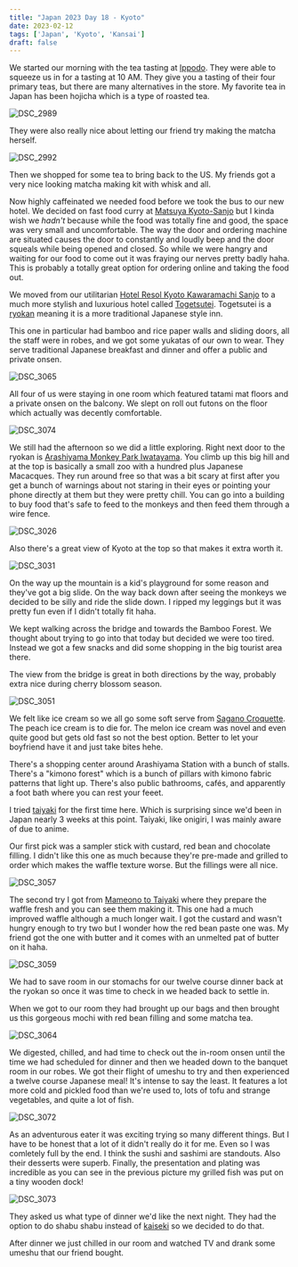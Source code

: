 ```yaml
---
title: "Japan 2023 Day 18 - Kyoto"
date: 2023-02-12
tags: ['Japan', 'Kyoto', 'Kansai']
draft: false
---
```


We started our morning with the tea tasting at [Ippodo](https://global.ippodo-tea.co.jp/pages/store-kyoto). They were able to squeeze us in for a tasting at 10 AM. They give you a tasting of their four primary teas, but there are many alternatives in the store. My favorite tea in Japan has been hojicha which is a type of roasted tea. 

![DSC_2989](/images/kyoto/DSC_2989.png)

They were also really nice about letting our friend try making the matcha herself.

![DSC_2992](/images/kyoto/DSC_2992.png)

Then we shopped for some tea to bring back to the US. My friends got a very nice looking matcha making kit with whisk and all.

Now highly caffeinated we needed food before we took the bus to our new hotel. We decided on fast food curry at [Matsuya Kyoto-Sanjo](https://goo.gl/maps/huGBTErBkRvt8yfu9) but I kinda wish we _hadn't_ because while the food was totally fine and good, the space was very small and uncomfortable. The way the door and ordering machine are situated causes the door to constantly and loudly beep and the door squeals while being opened and closed. So while we were hangry and waiting for our food to come out it was fraying our nerves pretty badly haha. This is probably a totally great option for ordering online and taking the food out.

We moved from our utilitarian [Hotel Resol Kyoto Kawaramachi Sanjo](https://www.resol-kyoto-k.com/en/) to a much more stylish and luxurious hotel called [Togetsutei](https://www.togetsutei.co.jp/). Togetsutei is a [ryokan](https://www.japan-guide.com/e/e2029.html) meaning it is a more traditional Japanese style inn. 

This one in particular had bamboo and rice paper walls and sliding doors, all the staff were in robes, and we got some yukatas of our own to wear. They serve traditional Japanese breakfast and dinner and offer a public and private onsen.

![DSC_3065](/images/kyoto/DSC_3065.png)

All four of us were staying in one room which featured tatami mat floors and a private onsen on the balcony. We slept on roll out futons on the floor which actually was decently comfortable.

![DSC_3074](/images/kyoto/DSC_3074.png)

We still had the afternoon so we did a little exploring. Right next door to the ryokan is [Arashiyama Monkey Park Iwatayama](https://en.japantravel.com/kyoto/kyoto-s-wild-monkey-park/20734). You climb up this big hill and at the top is basically a small zoo with a hundred plus Japanese Macacques. They run around free so that was a bit scary at first after you get a bunch of warnings about not staring in their eyes or pointing your phone directly at them but they were pretty chill. You can go into a building to buy food that's safe to feed to the monkeys and then feed them through a wire fence.

![DSC_3026](/images/kyoto/DSC_3026.png)

Also there's a great view of Kyoto at the top so that makes it extra worth it.

![DSC_3031](/images/kyoto/DSC_3031.png)

On the way up the mountain is a kid's playground for some reason and they've got a big slide. On the way back down after seeing the monkeys we decided to be silly and ride the slide down. I ripped my leggings but it was pretty fun even if I didn't totally fit haha.

We kept walking across the bridge and towards the Bamboo Forest. We thought about trying to go into that today but decided we were too tired. Instead we got a few snacks and did some shopping in the big tourist area there.

The view from the bridge is great in both directions by the way, probably extra nice during cherry blossom season.

![DSC_3051](/images/kyoto/DSC_3051.png)

We felt like ice cream so we all go some soft serve from [Sagano Croquette](https://goo.gl/maps/RK2V7TCK1J5moqeo7). The peach ice cream is to die for. The melon ice cream was novel and even quite good but gets old fast so not the best option. Better to let your boyfriend have it and just take bites hehe.

There's a shopping center around Arashiyama Station with a bunch of stalls. There's a "kimono forest" which is a bunch of pillars with kimono fabric patterns that light up. There's also public bathrooms, cafés, and apparently a foot bath where you can rest your feeet.

I tried [taiyaki](https://foodinjapan.org/kanto/tokyo/taiyaki/) for the first time here. Which is surprising since we'd been in Japan nearly 3 weeks at this point. Taiyaki, like onigiri, I was mainly aware of due to anime. 

Our first pick was a sampler stick with custard, red bean and chocolate filling. I didn't like this one as much because they're pre-made and grilled to order which makes the waffle texture worse. But the fillings were all nice.

![DSC_3057](/images/kyoto/DSC_3057.png)

The second try I got from [Mameono to Taiyaki](https://goo.gl/maps/MUbVGQWiSgX6gsSL7) where they prepare the waffle fresh and you can see them making it. This one had a much improved waffle although a much longer wait. I got the custard and wasn't hungry enough to try two but I wonder how the red bean paste one was. My friend got the one with butter and it comes with an unmelted pat of butter on it haha.

![DSC_3059](/images/kyoto/DSC_3059.png)

We had to save room in our stomachs for our twelve course dinner back at the ryokan so once it was time to check in we headed back to settle in.

When we got to our room they had brought up our bags and then brought us this gorgeous mochi with red bean filling and some matcha tea.

![DSC_3064](/images/kyoto/DSC_3064.png)

We digested, chilled, and had time to check out the in-room onsen until the time we had scheduled for dinner and then we headed down to the banquet room in our robes. We got their flight of umeshu to try and then experienced a twelve course Japanese meal! It's intense to say the least. It features a lot more cold and pickled food than we're used to, lots of tofu and strange vegetables, and quite a lot of fish.

![DSC_3072](/images/kyoto/DSC_3072.png)

As an adventurous eater it was exciting trying so many different things. But I have to be honest that a lot of it didn't really do it for me. Even so I was comletely full by the end. I think the sushi and sashimi are standouts. Also their desserts were superb. Finally, the presentation and plating was incredible as you can see in the previous picture my grilled fish was put on a tiny wooden dock!

![DSC_3073](/images/kyoto/DSC_3073.png)

They asked us what type of dinner we'd like the next night. They had the option to do shabu shabu instead of [kaiseki](https://en.wikipedia.org/wiki/Kaiseki) so we decided to do that.

After dinner we just chilled in our room and watched TV and drank some umeshu that our friend bought.